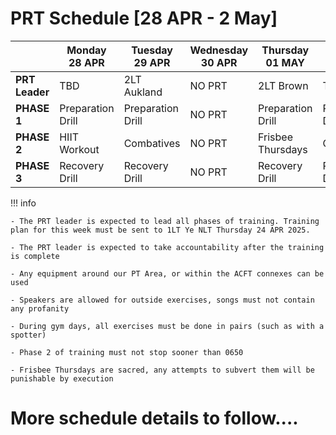 # PRT Schedule [28 APR - 2 May]

|            | Monday 28 APR              | Tuesday 29 APR                 | Wednesday 30 APR            | Thursday 01 MAY              | Friday 02 MAY              |
|------------|----------------------|--------------------------|-----------------------|------------------------|----------------------|
| **PRT Leader**    | TBD      | 2LT Aukland         | NO PRT    |    2LT Brown      | TBD  |
| **PHASE 1**    | Preparation Drill      | Preparation Drill         | NO PRT   | Preparation Drill         | Preparation Drill  |
| **PHASE 2**   | HIIT Workout    | Combatives | NO PRT    | Frisbee Thursdays | Gym Day |
| **PHASE 3** | Recovery Drill   | Recovery Drill | NO PRT         | Recovery Drill | Recovery Drill |

!!! info

    - The PRT leader is expected to lead all phases of training. Training plan for this week must be sent to 1LT Ye NLT Thursday 24 APR 2025.

    - The PRT leader is expected to take accountability after the training is complete

    - Any equipment around our PT Area, or within the ACFT connexes can be used 

    - Speakers are allowed for outside exercises, songs must not contain any profanity

    - During gym days, all exercises must be done in pairs (such as with a spotter)

    - Phase 2 of training must not stop sooner than 0650

    - Frisbee Thursdays are sacred, any attempts to subvert them will be punishable by execution

# More schedule details to follow....
